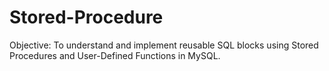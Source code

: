 # Stored-Procedure
Objective:
To understand and implement reusable SQL blocks using Stored Procedures and User-Defined Functions in MySQL.
